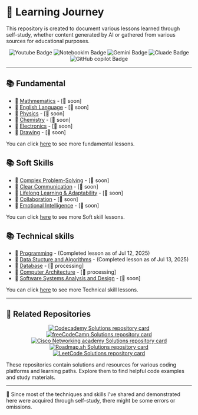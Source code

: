 # 🎒 Learning Journey

This repository is created to document various lessons learned through self-study, whether content generated by AI or gathered from various sources for educational purposes.

<section align="center">
    <span>
        <img alt="Youtube Badge" src="https://img.shields.io/badge/youtube-transparent?style=for-the-badge&logo=youtube&logoColor=fff&color=FF0000">
    </span>
    <span>
        <img alt="Notebooklm Badge" src="https://img.shields.io/badge/notebooklm-transparent?style=for-the-badge&logo=notebooklm&logoColor=fff&color=%23181717">
    </span>
    <span>
        <img alt="Gemini Badge" src="https://img.shields.io/badge/gemini-transparent?style=for-the-badge&logo=googlegemini&logoColor=fff&color=8E75B2">
    </span>
    <span>
        <img alt="Cluade Badge" src="https://img.shields.io/badge/cluade-transparent?style=for-the-badge&logo=claude&logoColor=fff&color=D97757">
    </span>
    <span>
      <img alt="GitHub copilot Badge" src="https://img.shields.io/badge/github%20copilot-transparent?style=for-the-badge&logo=githubcopilot&logoColor=fff&color=%23181717">
    </span>
</section>

---

## 📚 Fundamental

- 📘 [Mathmematics](./fundamental/mathematics/) - [🚧 soon]
- 📘 [English Language](./fundamental/english/) - [🚧 soon]
- 📘 [Physics](./fundamental/physics/) - [🚧 soon]
- 📘 [Chemistry](./fundamental/chemistry/) - [🚧 soon]
- 📘 [Electronics](./fundamental/electronics/) - [🚧 soon]
- 📘 [Drawing](./fundamental/drawing/) - [🚧 soon]

You can click [here](./fundamental/) to see more fundamental lessons.

## 📚 Soft Skills

- 📗 [Complex Problem-Solving]() - [🚧 soon]
- 📗 [Clear Communication]() - [🚧 soon]
- 📗 [Lifelong Learning & Adaptability]() - [🚧 soon]
- 📗 [Collaboration]() - [🚧 soon]
- 📗 [Emotional Intelligence]() - [🚧 soon]

You can click [here](./soft-skills/) to see more Soft skill lessons.

## 📚 Technical skills
  
- 📕 [Programming](./technical-skills/01-programming) - (Completed lesson as of Jul 12, 2025)
- 📕 [Data Stucture and Algorithms](./technical-skills/02-data-structure-and-algorithms/) - (Completed lesson as of Jul 13, 2025)
- 📕 [Database](./technical-skills/03-database/) - [🔨 processing]
- 📕 [Computer Architecture](./technical-skills/04-computer-architecture/) - [🔨 processing]
- 📕 [Software Systems Analysis and Design](.) - [🚧 soon]

You can click [here](./technical-skills/) to see more Technical skill lessons.

---

## 📁 Related Repositories 

<section align="center">
    <p>
        <span>
          <a href="https://github.com/blank
          tphan/codecademy-solutions" target="_blank" rel="noopener noreferrer" aria-label="Visit Codecademy Solutions repository">
            <img src="https://github-readme-stats.vercel.app/api/pin/?username=blanktphan&repo=codecademy-solutions&bg_color=00000000&text_color=fff&show_owner=true" alt="Codecademy Solutions repository card" />
          </a>
        </span>
        <span>
          <a href="https://github.com/blanktphan/freecodecamp-solutions" target="_blank" rel="noopener noreferrer" aria-label="Visit freeCodeCamp Solutions repository">
            <img src="https://github-readme-stats.vercel.app/api/pin/?username=blanktphan&repo=freecodecamp-solutions&bg_color=00000000&text_color=fff&show_owner=true" alt="freeCodeCamp Solutions repository card" />
          </a>
        </span>
        <span>
          <a href="https://github.com/blanktphan/cisco-networking-academy-solutions" target="_blank" rel="noopener noreferrer" aria-label="Visit Cisco Networking academy Solutions repository">
            <img src="https://github-readme-stats.vercel.app/api/pin/?username=blanktphan&repo=cisco-networking-academy-solutions&bg_color=00000000&text_color=fff&show_owner=true" alt="Cisco Networking academy Solutions repository card" />
          </a>
        </span>
        <span>
          <a href="https://github.com/blanktphan/roadmap.sh-solutions" target="_blank" rel="noopener noreferrer" aria-label="Roadmap.sh Solutions repository">
            <img src="https://github-readme-stats.vercel.app/api/pin/?username=blanktphan&repo=roadmap.sh-solutions&bg_color=00000000&text_color=fff&show_owner=true" alt="Roadmap.sh Solutions repository card" />
          </a>
        </span>
        <span>
          <a href="https://github.com/blanktphan/leetcode-solutions" target="_blank" rel="noopener noreferrer" aria-label="LeetCode Solutions repository">
            <img src="https://github-readme-stats.vercel.app/api/pin/?username=blanktphan&repo=leetcode-solutions&bg_color=00000000&text_color=fff&show_owner=true" alt="LeetCode Solutions repository card" />
          </a>
        </span>
    </p>
</section>


These repositories contain solutions and resources for various coding platforms and learning paths. Explore them to find helpful code examples and study materials.

---

📍 Since most of the techniques and skills I've shared and demonstrated here were acquired through self-study, there might be some errors or omissions.